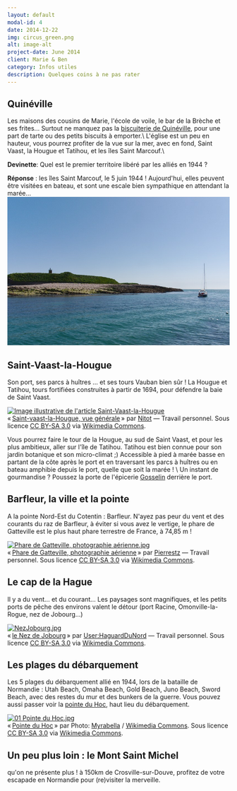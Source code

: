 ```yaml
---
layout: default
modal-id: 4
date: 2014-12-22
img: circus_green.png
alt: image-alt
project-date: June 2014
client: Marie & Ben
category: Infos utiles
description: Quelques coins à ne pas rater
---
```


## Quinéville
Les maisons des cousins de Marie, l'école de voile, le bar de la Brèche et ses frites...
Surtout ne manquez pas la [biscuiterie de Quinéville](http://www.biscuiterie-quineville.com), pour une part de tarte ou des petits biscuits à emporter.\\
L'église est un peu en hauteur, vous pourrez profiter de la vue sur la mer, avec en fond, Saint Vaast, la Hougue et Tatihou, et les îles Saint Marcouf.\\


**Devinette**:
Quel est le premier territoire libéré par les alliés en 1944 ?


**Réponse** :
les îles Saint Marcouf, le 5 juin 1944 ! Aujourd'hui, elles peuvent être visitées en bateau, et sont une escale bien sympathique en attendant la marée... ![test](img/saint_marcouf.jpg)


## Saint-Vaast-la-Hougue
Son port, ses parcs à huîtres ... et ses tours Vauban bien sûr ! La Hougue et Tatihou, tours fortifiées construites à partir de 1694, pour défendre la baie de Saint Vaast. 

<p><a href="http://commons.wikimedia.org/wiki/File:Saint-vaast-a-hougue-vue-generale.jpg#mediaviewer/File:Saint-vaast-a-hougue-vue-generale.jpg"><img alt="Image illustrative de l'article Saint-Vaast-la-Hougue" src="http://upload.wikimedia.org/wikipedia/commons/3/34/Saint-vaast-a-hougue-vue-generale.jpg" height="412" width="640"></a><br>« <a href="http://commons.wikimedia.org/wiki/File:Saint-vaast-a-hougue-vue-generale.jpg#mediaviewer/File:Saint-vaast-a-hougue-vue-generale.jpg">Saint-vaast-la-Hougue, vue générale</a> » par <a href="//commons.wikimedia.org/wiki/User:Nitot" title="User:Nitot">Nitot</a> — <span class="int-own-work">Travail personnel</span>. Sous licence <a title="Creative Commons Attribution-Share Alike 3.0" href="http://creativecommons.org/licenses/by-sa/3.0">CC BY-SA 3.0</a> via <a href="//commons.wikimedia.org/wiki/">Wikimedia Commons</a>.</p>

Vous pourrez faire le tour de la Hougue, au sud de Saint Vaast, et pour les plus ambitieux, aller sur l'île de Tatihou. Tatihou est bien connue pour son jardin botanique et son micro-climat ;) Accessible à pied à marée basse en partant de la côte après le port et en traversant les parcs à huîtres ou en bateau amphibie depuis le port, quelle que soit la marée ! \\
Un instant de gourmandise ? Poussez la porte de l'épicerie [Gosselin](http://www.maison-gosselin.fr) derrière le port. 


## Barfleur, la ville et la pointe
A la pointe Nord-Est du Cotentin : Barfleur. N'ayez pas peur du vent et des courants du raz de Barfleur, à éviter si vous avez le vertige, le phare de Gatteville est le plus haut phare terrestre de France, à 74,85 m ! 

<p><a href="http://commons.wikimedia.org/wiki/File:Phare_de_Gatteville,_photographie_a%C3%A9rienne.jpg#mediaviewer/File:Phare_de_Gatteville,_photographie_a%C3%A9rienne.jpg"><img src="http://upload.wikimedia.org/wikipedia/commons/f/fc/Phare_de_Gatteville%2C_photographie_a%C3%A9rienne.jpg" alt="Phare de Gatteville, photographie aérienne.jpg" height="428" width="640"></a><br>« <a href="http://commons.wikimedia.org/wiki/File:Phare_de_Gatteville,_photographie_a%C3%A9rienne.jpg#mediaviewer/File:Phare_de_Gatteville,_photographie_a%C3%A9rienne.jpg">Phare de Gatteville, photographie aérienne</a> » par <a href="//commons.wikimedia.org/wiki/User:Pierrestz" title="User:Pierrestz">Pierrestz</a> — <span class="int-own-work">Travail personnel</span>. Sous licence <a href="http://creativecommons.org/licenses/by-sa/3.0" title="Creative Commons Attribution-Share Alike 3.0">CC BY-SA 3.0</a> via <a href="//commons.wikimedia.org/wiki/">Wikimedia Commons</a>.</p>

## Le cap de la Hague
Il y a du vent... et du courant... Les paysages sont magnifiques, et les petits ports de pêche des environs valent le détour (port Racine, Omonville-la-Rogue, nez de Jobourg...)

<p><a href="http://commons.wikimedia.org/wiki/File:NezJobourg.jpg#mediaviewer/File:NezJobourg.jpg"><img src="http://upload.wikimedia.org/wikipedia/commons/6/6b/NezJobourg.jpg" alt="NezJobourg.jpg" height="480" width="636"></a><br>« <a href="http://commons.wikimedia.org/wiki/File:NezJobourg.jpg#mediaviewer/File:NezJobourg.jpg">le Nez de Jobourg</a> » par <a href="//commons.wikimedia.org/wiki/User:HaguardDuNord" title="User:HaguardDuNord">User:HaguardDuNord</a> — <span class="int-own-work">Travail personnel</span>. Sous licence <a href="http://creativecommons.org/licenses/by-sa/3.0/" title="Creative Commons Attribution-Share Alike 3.0">CC BY-SA 3.0</a> via <a href="//commons.wikimedia.org/wiki/">Wikimedia Commons</a>.</p>


## Les plages du débarquement
Les 5 plages du débarquement allié en 1944, lors de la bataille de Normandie : Utah Beach, Omaha Beach, Gold Beach, Juno Beach, Sword Beach, avec des restes du mur et des bunkers de la guerre. Vous pouvez aussi passer voir la [pointe du Hoc](http://fr.wikipedia.org/wiki/Pointe_du_Hoc), haut lieu du débarquement.

<p><a href="http://commons.wikimedia.org/wiki/File:01_Pointe_du_Hoc.jpg#mediaviewer/File:01_Pointe_du_Hoc.jpg"><img src="http://upload.wikimedia.org/wikipedia/commons/c/cc/01_Pointe_du_Hoc.jpg" alt="01 Pointe du Hoc.jpg" height="425" width="640"></a><br>« <a href="http://commons.wikimedia.org/wiki/File:01_Pointe_du_Hoc.jpg#mediaviewer/File:01_Pointe_du_Hoc.jpg">Pointe du Hoc</a> » par Photo: <a href="//commons.wikimedia.org/wiki/User:Myrabella" title="User:Myrabella">Myrabella</a>&nbsp;/&nbsp;<a href="//commons.wikimedia.org/wiki/Main_Page" title="Main Page">Wikimedia Commons</a>. Sous licence <a href="http://creativecommons.org/licenses/by-sa/3.0" title="Creative Commons Attribution-Share Alike 3.0">CC BY-SA 3.0</a> via <a href="//commons.wikimedia.org/wiki/">Wikimedia Commons</a>.</p>


## Un peu plus loin : le Mont Saint Michel
qu'on ne présente plus ! à 150km de Crosville-sur-Douve, profitez de votre escapade en Normandie pour (re)visiter la merveille.
